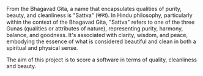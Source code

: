 From the Bhagavad Gita, a name that encapsulates qualities of purity, beauty, and cleanliness is "Sattva" (सत्त्व). In Hindu philosophy, particularly within the context of the Bhagavad Gita, "Sattva" refers to one of the three Gunas (qualities or attributes of nature), representing purity, harmony, balance, and goodness. It's associated with clarity, wisdom, and peace, embodying the essence of what is considered beautiful and clean in both a spiritual and physical sense.

The aim of this project is to score a software in terms of quality, cleanliness and beauty.
